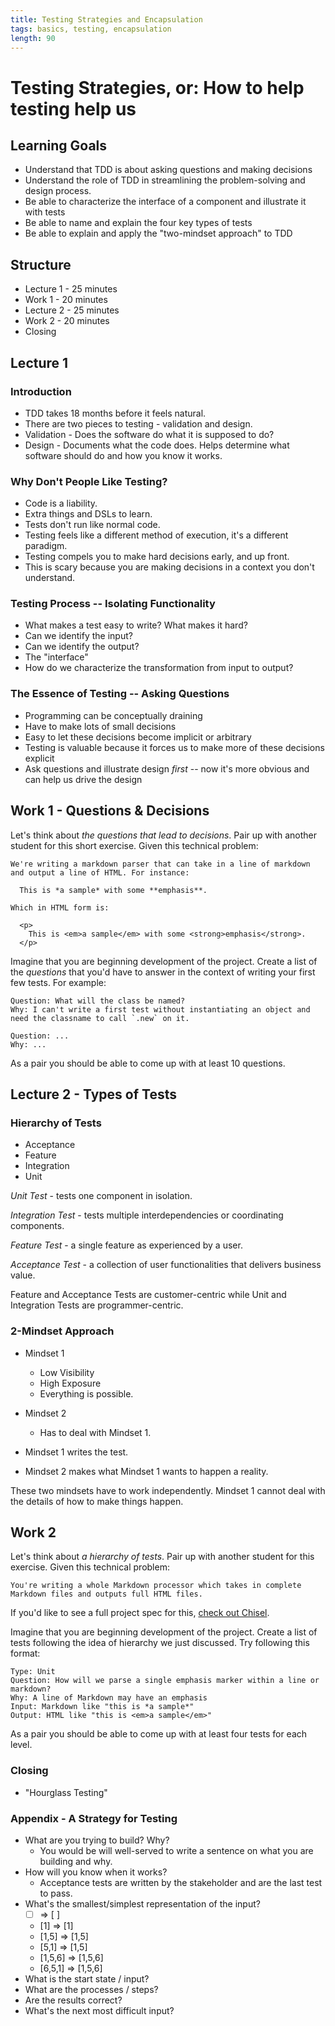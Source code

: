 ```yaml
---
title: Testing Strategies and Encapsulation
tags: basics, testing, encapsulation
length: 90
---
```


# Testing Strategies, or: How to help testing help us

## Learning Goals

* Understand that TDD is about asking questions and making decisions
* Understand the role of TDD in streamlining the problem-solving and design process.
* Be able to characterize the interface of a component and illustrate it with tests
* Be able to name and explain the four key types of tests
* Be able to explain and apply the "two-mindset approach" to TDD

## Structure

* Lecture 1 - 25 minutes
* Work 1 - 20 minutes
* Lecture 2 - 25 minutes
* Work 2 - 20 minutes
* Closing

## Lecture 1

### Introduction

* TDD takes 18 months before it feels natural.
* There are two pieces to testing - validation and design.
* Validation - Does the software do what it is supposed to do?
* Design - Documents what the code does. Helps determine what software should
do and how you know it works.

### Why Don't People Like Testing?

* Code is a liability.
* Extra things and DSLs to learn.
* Tests don't run like normal code.
* Testing feels like a different method of execution, it's a different paradigm.
* Testing compels you to make hard decisions early, and up front.
* This is scary because you are making decisions in a context you don't understand.

### Testing Process -- Isolating Functionality

* What makes a test easy to write? What makes it hard?
* Can we identify the input?
* Can we identify the output?
* The "interface"
* How do we characterize the transformation from input to output?

### The Essence of Testing -- Asking Questions

* Programming can be conceptually draining
* Have to make lots of small decisions
* Easy to let these decisions become implicit or arbitrary
* Testing is valuable because it forces us to make more of these decisions explicit
* Ask questions and illustrate design _first_ -- now it's more obvious and can help
us drive the design

## Work 1 - Questions & Decisions

Let's think about *the questions that lead to decisions*. Pair up with another student for this short exercise. Given this technical problem:

    We're writing a markdown parser that can take in a line of markdown and output a line of HTML. For instance:

      This is *a sample* with some **emphasis**.

    Which in HTML form is:

      <p>
        This is <em>a sample</em> with some <strong>emphasis</strong>.
      </p>

Imagine that you are beginning development of the project. Create a list of the *questions* that you'd have to answer in the context of writing your first few tests. For example:

    Question: What will the class be named?
    Why: I can't write a first test without instantiating an object and need the classname to call `.new` on it.

    Question: ...
    Why: ...

As a pair you should be able to come up with at least 10 questions.

## Lecture 2 - Types of Tests

### Hierarchy of Tests

* Acceptance
* Feature
* Integration
* Unit

*Unit Test* - tests one component in isolation.

*Integration Test* - tests multiple interdependencies or coordinating components.

*Feature Test* - a single feature as experienced by a user.

*Acceptance Test* - a collection of user functionalities that delivers business value.

Feature and Acceptance Tests are customer-centric while Unit and Integration Tests are programmer-centric.

### 2-Mindset Approach

* Mindset 1
  * Low Visibility
  * High Exposure
  * Everything is possible.

* Mindset 2
  * Has to deal with Mindset 1.

* Mindset 1 writes the test.
* Mindset 2 makes what Mindset 1 wants to happen a reality.

These two mindsets have to work independently. Mindset 1 cannot deal with the details of how to make things happen.

## Work 2

Let's think about *a hierarchy of tests*. Pair up with another student for this exercise. Given this technical problem:

    You're writing a whole Markdown processor which takes in complete Markdown files and outputs full HTML files.

If you'd like to see a full project spec for this, [check out Chisel](https://github.com/turingschool/curriculum/blob/master/source/projects/chisel.markdown).

Imagine that you are beginning development of the project. Create a list of tests following the idea of hierarchy we just discussed. Try following this format:

    Type: Unit
    Question: How will we parse a single emphasis marker within a line or markdown?
    Why: A line of Markdown may have an emphasis
    Input: Markdown like "this is *a sample*"
    Output: HTML like "this is <em>a sample</em>"

As a pair you should be able to come up with at least four tests for each level.

### Closing

* "Hourglass Testing"

### Appendix - A Strategy for Testing

* What are you trying to build? Why?
  * You would be will well-served to write a sentence on what you are building and why.
* How will you know when it works?
  * Acceptance tests are written by the stakeholder and are the last test to pass.
* What's the smallest/simplest representation of the input?
  * [ ] => [ ]
  * [1] => [1]
  * [1,5] => [1,5]
  * [5,1] => [1,5]
  * [1,5,6] => [1,5,6]
  * [6,5,1] => [1,5,6]
* What is the start state / input?
* What are the processes / steps?
* Are the results correct?
* What's the next most difficult input?
